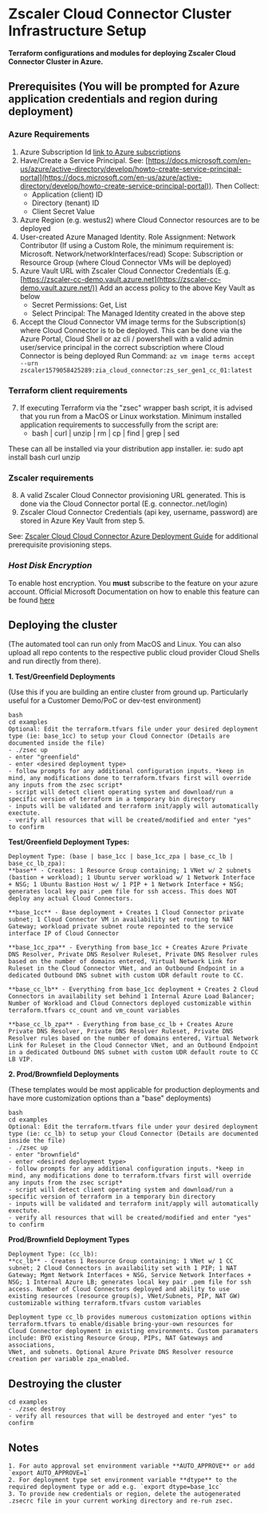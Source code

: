 # Zscaler Cloud Connector Cluster Infrastructure Setup

**Terraform configurations and modules for deploying Zscaler Cloud Connector Cluster in Azure.**

## Prerequisites (You will be prompted for Azure application credentials and region during deployment)

### **Azure Requirements**

1. Azure Subscription Id [link to Azure subscriptions](https://portal.azure.com/#blade/Microsoft_Azure_Billing/SubscriptionsBlade)
2. Have/Create a Service Principal. See: [https://docs.microsoft.com/en-us/azure/active-directory/develop/howto-create-service-principal-portal](https://docs.microsoft.com/en-us/azure/active-directory/develop/howto-create-service-principal-portal)). Then Collect:
    - Application (client) ID
    - Directory (tenant) ID
    - Client Secret Value
3. Azure Region (e.g. westus2) where Cloud Connector resources are to be deployed
4. User-created Azure Managed Identity. Role Assignment: Network Contributor (If using a Custom Role, the minimum requirement is: Microsoft. Network/networkInterfaces/read) Scope: Subscription or Resource Group (where Cloud Connector VMs will be deployed)
5. Azure Vault URL with Zscaler Cloud Connector Credentials (E.g. [https://zscaler-cc-demo.vault.azure.net](https://zscaler-cc-demo.vault.azure.net/)) Add an access policy to the above Key Vault as below
    - Secret Permissions: Get, List
    - Select Principal: The Managed Identity created in the above step
6. Accept the Cloud Connector VM image terms for the Subscription(s) where Cloud Connector is to be deployed. This can be done via the Azure Portal, Cloud Shell or az cli / powershell with a valid admin user/service principal in the correct subscription where Cloud Connector is being deployed Run Command: `az vm image terms accept --urn zscaler1579058425289:zia_cloud_connector:zs_ser_gen1_cc_01:latest`

### Terraform client requirements
7. If executing Terraform via the "zsec" wrapper bash script, it is advised that you run from a MacOS or Linux workstation. Minimum installed application requirements to successfully from the script are:
    - bash | curl | unzip | rm | cp | find | grep | sed

<p>These can all be installed via your distribution app installer. ie: sudo apt install bash curl unzip</p>

### **Zscaler requirements**

8. A valid Zscaler Cloud Connector provisioning URL generated. This is done via the Cloud Connector portal (E.g. connector..net/login)
9. Zscaler Cloud Connector Credentials (api key, username, password) are stored in Azure Key Vault from step 5.

See: [Zscaler Cloud Cloud Connector Azure Deployment Guide](https://help.zscaler.com/cloud-connector/deploying-cloud-connector-microsoft-azure) for additional prerequisite provisioning steps.

### *Host Disk Encryption*
To enable host encryption. You **must** subscribe to the feature on your azure account. Official Microsoft Documentation on how to enable this feature can be found [here](https://learn.microsoft.com/en-us/azure/virtual-machines/disks-enable-host-based-encryption-portal?tabs=azure-cli#prerequisites)


## Deploying the cluster
(The automated tool can run only from MacOS and Linux. You can also upload all repo contents to the respective public cloud provider Cloud Shells and run directly from there).   
 
**1. Test/Greenfield Deployments**

(Use this if you are building an entire cluster from ground up.
 Particularly useful for a Customer Demo/PoC or dev-test environment)

```
bash
cd examples
Optional: Edit the terraform.tfvars file under your desired deployment type (ie: base_1cc) to setup your Cloud Connector (Details are documented inside the file)
- ./zsec up
- enter "greenfield"
- enter <desired deployment type>
- follow prompts for any additional configuration inputs. *keep in mind, any modifications done to terraform.tfvars first will override any inputs from the zsec script*
- script will detect client operating system and download/run a specific version of terraform in a temporary bin directory
- inputs will be validated and terraform init/apply will automatically exectute.
- verify all resources that will be created/modified and enter "yes" to confirm
```

**Test/Greenfield Deployment Types:**

```
Deployment Type: (base | base_1cc | base_1cc_zpa | base_cc_lb | base_cc_lb_zpa):
**base** - Creates: 1 Resource Group containing; 1 VNet w/ 2 subnets (bastion + workload); 1 Ubuntu server workload w/ 1 Network Interface + NSG; 1 Ubuntu Bastion Host w/ 1 PIP + 1 Network Interface + NSG; generates local key pair .pem file for ssh access. This does NOT deploy any actual Cloud Connectors.

**base_1cc** - Base deployment + Creates 1 Cloud Connector private subnet; 1 Cloud Connector VM in availability set routing to NAT Gateway; workload private subnet route repointed to the service interface IP of Cloud Connector

**base_1cc_zpa** - Everything from base_1cc + Creates Azure Private DNS Resolver, Private DNS Resolver Ruleset, Private DNS Resolver rules based on the number of domains entered, Virtual Network Link for Ruleset in the Cloud Connector VNet, and an Outbound Endpoint in a dedicated Outbound DNS subnet with custom UDR default route to CC.

**base_cc_lb** - Everything from base_1cc deployment + Creates 2 Cloud Connectors in availability set behind 1 Internal Azure Load Balancer; Number of Workload and Cloud Connectors deployed customizable within terraform.tfvars cc_count and vm_count variables

**base_cc_lb_zpa** - Everything from base_cc_lb + Creates Azure Private DNS Resolver, Private DNS Resolver Ruleset, Private DNS Resolver rules based on the number of domains entered, Virtual Network Link for Ruleset in the Cloud Connector VNet, and an Outbound Endpoint in a dedicated Outbound DNS subnet with custom UDR default route to CC LB VIP.
```


**2. Prod/Brownfield Deployments**

(These templates would be most applicable for production deployments and have more customization options than a "base" deployments)

```
bash
cd examples
Optional: Edit the terraform.tfvars file under your desired deployment type (ie: cc_lb) to setup your Cloud Connector (Details are documented inside the file)
- ./zsec up
- enter "brownfield"
- enter <desired deployment type>
- follow prompts for any additional configuration inputs. *keep in mind, any modifications done to terraform.tfvars first will override any inputs from the zsec script*
- script will detect client operating system and download/run a specific version of terraform in a temporary bin directory
- inputs will be validated and terraform init/apply will automatically exectute.
- verify all resources that will be created/modified and enter "yes" to confirm
```

**Prod/Brownfield Deployment Types**

```
Deployment Type: (cc_lb):
**cc_lb** - Creates 1 Resource Group containing: 1 VNet w/ 1 CC subnet; 2 Cloud Connectors in availability set with 1 PIP; 1 NAT Gateway; Mgmt Network Interfaces + NSG, Service Network Interfaces + NSG; 1 Internal Azure LB; generates local key pair .pem file for ssh access. Number of Cloud Connectors deployed and ability to use existing resources (resource group(s), VNet/Subnets, PIP, NAT GW) customizable withing terraform.tfvars custom variables

Deployment type cc_lb provides numerous customization options within terraform.tfvars to enable/disable bring-your-own resources for
Cloud Connector deployment in existing environments. Custom paramaters include: BYO existing Resource Group, PIPs, NAT Gateways and associations,
VNet, and subnets. Optional Azure Private DNS Resolver resource creation per variable zpa_enabled.
```

## Destroying the cluster
```
cd examples
- ./zsec destroy
- verify all resources that will be destroyed and enter "yes" to confirm
```

## Notes
```
1. For auto approval set environment variable **AUTO_APPROVE** or add `export AUTO_APPROVE=1`
2. For deployment type set environment variable **dtype** to the required deployment type or add e.g. `export dtype=base_1cc`
3. To provide new credentials or region, delete the autogenerated .zsecrc file in your current working directory and re-run zsec.
```

